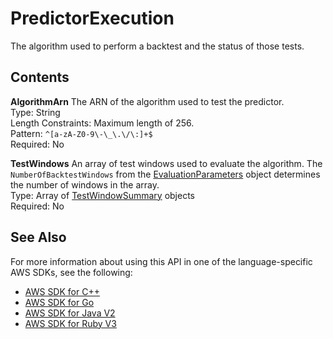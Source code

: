 # PredictorExecution<a name="API_PredictorExecution"></a>

The algorithm used to perform a backtest and the status of those tests\.

## Contents<a name="API_PredictorExecution_Contents"></a>

 **AlgorithmArn**   <a name="forecast-Type-PredictorExecution-AlgorithmArn"></a>
The ARN of the algorithm used to test the predictor\.  
Type: String  
Length Constraints: Maximum length of 256\.  
Pattern: `^[a-zA-Z0-9\-\_\.\/\:]+$`   
Required: No

 **TestWindows**   <a name="forecast-Type-PredictorExecution-TestWindows"></a>
An array of test windows used to evaluate the algorithm\. The `NumberOfBacktestWindows` from the [EvaluationParameters](API_EvaluationParameters.md) object determines the number of windows in the array\.  
Type: Array of [TestWindowSummary](API_TestWindowSummary.md) objects  
Required: No

## See Also<a name="API_PredictorExecution_SeeAlso"></a>

For more information about using this API in one of the language\-specific AWS SDKs, see the following:
+  [AWS SDK for C\+\+](https://docs.aws.amazon.com/goto/SdkForCpp/forecast-2018-06-26/PredictorExecution) 
+  [AWS SDK for Go](https://docs.aws.amazon.com/goto/SdkForGoV1/forecast-2018-06-26/PredictorExecution) 
+  [AWS SDK for Java V2](https://docs.aws.amazon.com/goto/SdkForJavaV2/forecast-2018-06-26/PredictorExecution) 
+  [AWS SDK for Ruby V3](https://docs.aws.amazon.com/goto/SdkForRubyV3/forecast-2018-06-26/PredictorExecution) 